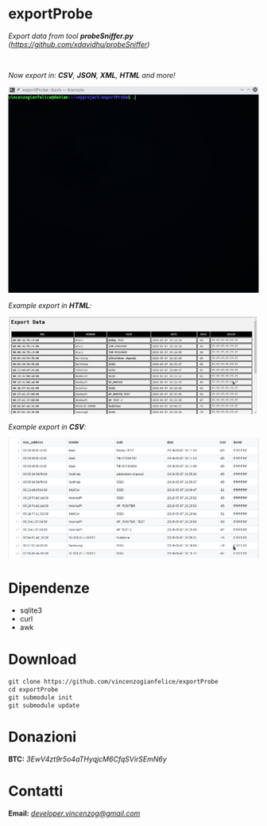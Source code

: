 # exportProbe
*Export data from tool **probeSniffer.py** (https://github.com/xdavidhu/probeSniffer)*

<br />

*Now export in: **CSV**, **JSON**, **XML**, **HTML** and more!*

<p align="center">
<img src="img/example.gif">
</p>

*Example export in **HTML**:*

<p align="center">
<img src="img/export_html.png">
</p>

*Example export in **CSV**:*

<p align="center">
<img src="img/export_csv.png">
</p>

# Dipendenze

- sqlite3
- curl
- awk

# Download

```
git clone https://github.com/vincenzogianfelice/exportProbe
cd exportProbe
git submodule init
git submodule update
```

# Donazioni

**BTC:** *3EwV4zt9r5o4aTHyqjcM6CfqSVirSEmN6y*

# Contatti

**Email:** *developer.vincenzog@gmail.com*
